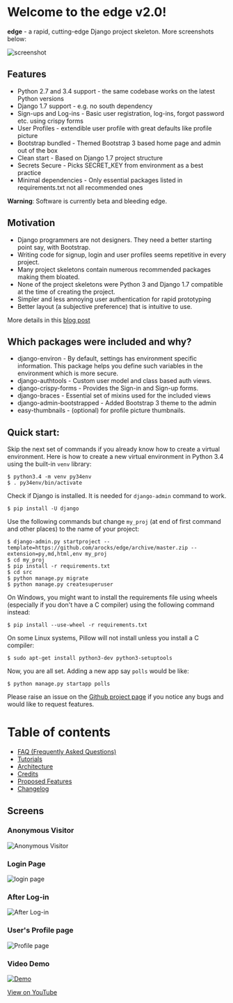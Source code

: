 # Welcome to the edge v2.0!

__edge__ - a rapid, cutting-edge Django project skeleton. More screenshots below:

![screenshot](http://i.imgur.com/hvmrudL.jpg)

## Features

* Python 2.7 and 3.4 support - the same codebase works on the latest Python versions
* Django 1.7 support - e.g. no south dependency
* Sign-ups and Log-ins - Basic user registration, log-ins, forgot password etc. using crispy forms
* User Profiles - extendible user profile with great defaults like profile picture
* Bootstrap bundled - Themed Bootstrap 3 based home page and admin out of the box
* Clean start - Based on Django 1.7 project structure
* Secrets Secure - Picks SECRET_KEY from environment as a best practice
* Minimal dependencies - Only essential packages listed in requirements.txt not all recommended ones

__Warning__: Software is currently beta and bleeding edge.

## Motivation

* Django programmers are not designers. They need a better starting point say, with Bootstrap.
* Writing code for signup, login and user profiles seems repetitive in every project.
* Many project skeletons contain numerous recommended packages making them bloated.
* None of the project skeletons were Python 3 and Django 1.7 compatible at the time of creating the project.
* Simpler and less annoying user authentication for rapid prototyping
* Better layout (a subjective preference) that is intuitive to use.

More details in this [blog post](http://arunrocks.com/introducing-edge-a-modern-django-project-template/)

## Which packages were included and why?

* django-environ - By default, settings has environment specific information. This package helps you define such variables in the environment which is more secure.
* django-authtools - Custom user model and class based auth views.
* django-crispy-forms - Provides the Sign-in and Sign-up forms.
* django-braces - Essential set of mixins used for the included views
* django-admin-bootstrapped - Added Bootstrap 3 theme to the admin
* easy-thumbnails - (optional) for profile picture thumbnails.

## Quick start:

Skip the next set of commands if you already know how to create a virtual environment. Here is how to create a new virtual environment in Python 3.4 using the built-in `venv` library:

    $ python3.4 -m venv py34env
    $ . py34env/bin/activate

Check if Django is installed. It is needed for `django-admin` command to work.

    $ pip install -U django

Use the following commands but change `my_proj` (at end of first command and other places) to the name of your project:

    $ django-admin.py startproject --template=https://github.com/arocks/edge/archive/master.zip --extension=py,md,html,env my_proj
    $ cd my_proj
    $ pip install -r requirements.txt 
    $ cd src
    $ python manage.py migrate
    $ python manage.py createsuperuser

On Windows, you might want to install the requirements file using wheels (especially if you don't have a C compiler) using the following command instead:

    $ pip install --use-wheel -r requirements.txt 

On some Linux systems, Pillow will not install unless you install a C compiler:

    $ sudo apt-get install python3-dev python3-setuptools

Now, you are all set. Adding a new app say `polls` would be like:

    $ python manage.py startapp polls

Please raise an issue on the [Github project page](https://github.com/arocks/edge) if you notice any bugs and would like to request features.

# Table of contents

* [FAQ (Frequently Asked Questions)](FAQ.md)
* [Tutorials](Tutorials.md)
* [Architecture](Architecture.md)
* [Credits](Credits.md)
* [Proposed Features](Proposed_Features.md)
* [Changelog](Changelog.md)

## Screens

### Anonymous Visitor
![Anonymous Visitor](http://i.imgur.com/fSyrWq2.jpg)

### Login Page
![login page](http://i.imgur.com/qdBIn94.jpg)

### After Log-in
![After Log-in](http://i.imgur.com/hvmrudL.jpg)

### User's Profile page
![Profile page](http://i.imgur.com/etvmQG4.jpg)

### Video Demo

[![Demo](http://share.gifyoutube.com/y4V1bw.gif)](http://youtu.be/ff_xRmG27mg)

[View on YouTube](http://youtu.be/ff_xRmG27mg)


